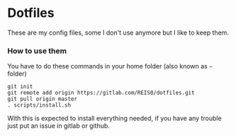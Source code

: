 # Dotfiles

These are my config files, some I don't use anymore but I like to keep them.

### How to use them

You have to do these commands in your home folder (also known as `~` folder)

```
git init
git remote add origin https://gitlab.com/REIS0/dotfiles.git
git pull origin master
. scripts/install.sh
```

With this is expected to install everything needed, if you have any trouble just put an issue in gitlab or github.
